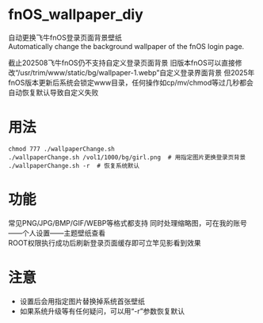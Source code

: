 # fnOS_wallpaper_diy
自动更换飞牛fnOS登录页面背景壁纸   
Automatically change the background wallpaper of the fnOS login page.  

截止202508飞牛fnOS仍不支持自定义登录页面背景
旧版本fnOS可以直接修改“/usr/trim/www/static/bg/wallpaper-1.webp”自定义登录界面背景
但2025年fnOS版本更新后系统会锁定www目录，任何操作如cp/mv/chmod等过几秒都会自动恢复默认导致自定义失败

# 用法
```
chmod 777 ./wallpaperChange.sh  
./wallpaperChange.sh /vol1/1000/bg/girl.png  # 用指定图片更换登录页背景  
./wallpaperChange.sh -r  # 恢复系统默认
```
# 功能
常见PNG/JPG/BMP/GIF/WEBP等格式都支持
同时处理缩略图，可在我的账号——个人设置——主题壁纸查看  
ROOT权限执行成功后刷新登录页面缓存即可立竿见影看到效果  

# 注意
* 设置后会用指定图片替换掉系统首张壁纸
* 如果系统升级等有任何疑问，可以用“-r”参数恢复默认 
